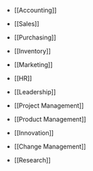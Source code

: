 - [[Accounting]]

- [[Sales]]
- [[Purchasing]]
- [[Inventory]]
- [[Marketing]]

- [[HR]]
- [[Leadership]]
- [[Project Management]] 
- [[Product Management]]

- [[Innovation]]
- [[Change Management]]
- [[Research]]



